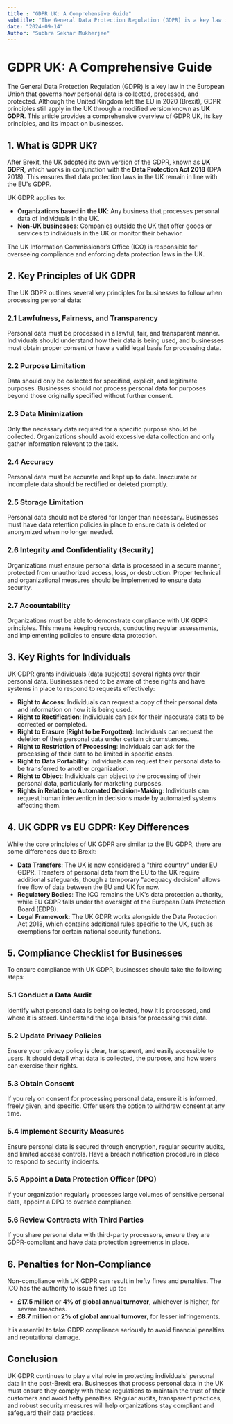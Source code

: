 ```yaml
---
title : "GDPR UK: A Comprehensive Guide"
subtitle: "The General Data Protection Regulation (GDPR) is a key law in the European Union that governs how personal data is collected, processed, and protected. Although the United Kingdom left the EU in 2020 (Brexit), GDPR principles still apply in the UK through a modified version known as **UK GDPR**. This article provides a comprehensive overview of GDPR UK, its key principles, and its impact on businesses."
date: "2024-09-14"
Author: "Subhra Sekhar Mukherjee"
---
```


# GDPR UK: A Comprehensive Guide

The General Data Protection Regulation (GDPR) is a key law in the European Union that governs how personal data is collected, processed, and protected. Although the United Kingdom left the EU in 2020 (Brexit), GDPR principles still apply in the UK through a modified version known as **UK GDPR**. This article provides a comprehensive overview of GDPR UK, its key principles, and its impact on businesses.

## 1. What is GDPR UK?

After Brexit, the UK adopted its own version of the GDPR, known as **UK GDPR**, which works in conjunction with the **Data Protection Act 2018** (DPA 2018). This ensures that data protection laws in the UK remain in line with the EU's GDPR. 

UK GDPR applies to:

- **Organizations based in the UK**: Any business that processes personal data of individuals in the UK.
- **Non-UK businesses**: Companies outside the UK that offer goods or services to individuals in the UK or monitor their behavior.

The UK Information Commissioner’s Office (ICO) is responsible for overseeing compliance and enforcing data protection laws in the UK.

## 2. Key Principles of UK GDPR

The UK GDPR outlines several key principles for businesses to follow when processing personal data:

### 2.1 Lawfulness, Fairness, and Transparency
Personal data must be processed in a lawful, fair, and transparent manner. Individuals should understand how their data is being used, and businesses must obtain proper consent or have a valid legal basis for processing data.

### 2.2 Purpose Limitation
Data should only be collected for specified, explicit, and legitimate purposes. Businesses should not process personal data for purposes beyond those originally specified without further consent.

### 2.3 Data Minimization
Only the necessary data required for a specific purpose should be collected. Organizations should avoid excessive data collection and only gather information relevant to the task.

### 2.4 Accuracy
Personal data must be accurate and kept up to date. Inaccurate or incomplete data should be rectified or deleted promptly.

### 2.5 Storage Limitation
Personal data should not be stored for longer than necessary. Businesses must have data retention policies in place to ensure data is deleted or anonymized when no longer needed.

### 2.6 Integrity and Confidentiality (Security)
Organizations must ensure personal data is processed in a secure manner, protected from unauthorized access, loss, or destruction. Proper technical and organizational measures should be implemented to ensure data security.

### 2.7 Accountability
Organizations must be able to demonstrate compliance with UK GDPR principles. This means keeping records, conducting regular assessments, and implementing policies to ensure data protection.

## 3. Key Rights for Individuals

UK GDPR grants individuals (data subjects) several rights over their personal data. Businesses need to be aware of these rights and have systems in place to respond to requests effectively:

- **Right to Access**: Individuals can request a copy of their personal data and information on how it is being used.
- **Right to Rectification**: Individuals can ask for their inaccurate data to be corrected or completed.
- **Right to Erasure (Right to be Forgotten)**: Individuals can request the deletion of their personal data under certain circumstances.
- **Right to Restriction of Processing**: Individuals can ask for the processing of their data to be limited in specific cases.
- **Right to Data Portability**: Individuals can request their personal data to be transferred to another organization.
- **Right to Object**: Individuals can object to the processing of their personal data, particularly for marketing purposes.
- **Rights in Relation to Automated Decision-Making**: Individuals can request human intervention in decisions made by automated systems affecting them.

## 4. UK GDPR vs EU GDPR: Key Differences

While the core principles of UK GDPR are similar to the EU GDPR, there are some differences due to Brexit:

- **Data Transfers**: The UK is now considered a "third country" under EU GDPR. Transfers of personal data from the EU to the UK require additional safeguards, though a temporary "adequacy decision" allows free flow of data between the EU and UK for now.
- **Regulatory Bodies**: The ICO remains the UK's data protection authority, while EU GDPR falls under the oversight of the European Data Protection Board (EDPB).
- **Legal Framework**: The UK GDPR works alongside the Data Protection Act 2018, which contains additional rules specific to the UK, such as exemptions for certain national security functions.

## 5. Compliance Checklist for Businesses

To ensure compliance with UK GDPR, businesses should take the following steps:

### 5.1 Conduct a Data Audit
Identify what personal data is being collected, how it is processed, and where it is stored. Understand the legal basis for processing this data.

### 5.2 Update Privacy Policies
Ensure your privacy policy is clear, transparent, and easily accessible to users. It should detail what data is collected, the purpose, and how users can exercise their rights.

### 5.3 Obtain Consent
If you rely on consent for processing personal data, ensure it is informed, freely given, and specific. Offer users the option to withdraw consent at any time.

### 5.4 Implement Security Measures
Ensure personal data is secured through encryption, regular security audits, and limited access controls. Have a breach notification procedure in place to respond to security incidents.

### 5.5 Appoint a Data Protection Officer (DPO)
If your organization regularly processes large volumes of sensitive personal data, appoint a DPO to oversee compliance.

### 5.6 Review Contracts with Third Parties
If you share personal data with third-party processors, ensure they are GDPR-compliant and have data protection agreements in place.

## 6. Penalties for Non-Compliance

Non-compliance with UK GDPR can result in hefty fines and penalties. The ICO has the authority to issue fines up to:

- **£17.5 million** or **4% of global annual turnover**, whichever is higher, for severe breaches.
- **£8.7 million** or **2% of global annual turnover**, for lesser infringements.

It is essential to take GDPR compliance seriously to avoid financial penalties and reputational damage.

## Conclusion

UK GDPR continues to play a vital role in protecting individuals' personal data in the post-Brexit era. Businesses that process personal data in the UK must ensure they comply with these regulations to maintain the trust of their customers and avoid hefty penalties. Regular audits, transparent practices, and robust security measures will help organizations stay compliant and safeguard their data practices.
